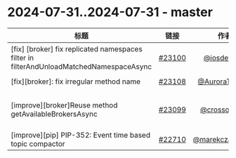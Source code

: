 # 2024-07-31..2024-07-31 - master
| 标题 | 链接 | 作者 | 标签 |
| - | :--: | :--: | - |
| [fix] [broker] fix replicated namespaces filter in filterAndUnloadMatchedNamespaceAsync | [#23100](https://github.com/apache/pulsar/pull/23100) | [@iosdev747](https://github.com/iosdev747) | `doc-not-needed` `release/3.0.7` `release/3.3.2`  | 
| [fix][broker]: fix irregular method name | [#23108](https://github.com/apache/pulsar/pull/23108) | [@AuroraTwinkle](https://github.com/AuroraTwinkle) | `doc-not-needed`  | 
| [improve][broker]Reuse method getAvailableBrokersAsync | [#23099](https://github.com/apache/pulsar/pull/23099) | [@crossoverJie](https://github.com/crossoverJie) | `doc-not-needed` `ready-to-test` `release/3.0.7` `release/3.3.2`  | 
| [improve][pip] PIP-352: Event time based topic compactor | [#22710](https://github.com/apache/pulsar/pull/22710) | [@marekczajkowski](https://github.com/marekczajkowski) | `doc` `PIP`  | 
